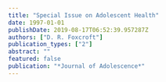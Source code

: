 ```yaml
---
title: "Special Issue on Adolescent Health"
date: 1997-01-01
publishDate: 2019-08-17T06:52:39.957287Z
authors: ["D. R. Foxcroft"]
publication_types: ["2"]
abstract: ""
featured: false
publication: "*Journal of Adolescence*"
---
```


